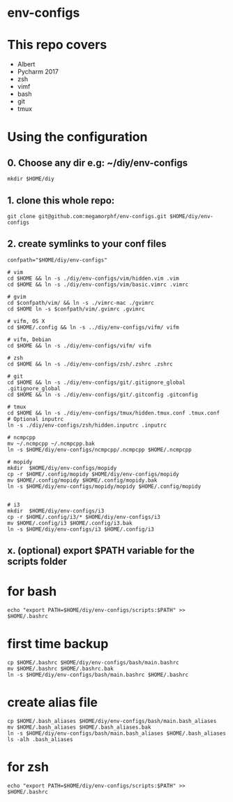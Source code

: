 # env-configs

# This repo covers

- Albert
- Pycharm 2017
- zsh
- vimf
- bash
- git
- tmux

# Using the configuration

## 0. Choose any dir e.g: ~/diy/env-configs

```
mkdir $HOME/diy
```

## 1. clone this whole repo:

```
git clone git@github.com:megamorphf/env-configs.git $HOME/diy/env-configs
```

## 2. create symlinks to your conf files

```
confpath="$HOME/diy/env-configs"

# vim
cd $HOME && ln -s ./diy/env-configs/vim/hidden.vim .vim
cd $HOME && ln -s ./diy/env-configs/vim/basic.vimrc .vimrc

# gvim
cd $confpath/vim/ && ln -s ./vimrc-mac ./gvimrc
cd $HOME ln -s $confpath/vim/.gvimrc .gvimrc

# vifm, OS X
cd $HOME/.config && ln -s ../diy/env-configs/vifm/ vifm

# vifm, Debian
cd $HOME && ln -s ./diy/env-configs/vifm/ vifm

# zsh
cd $HOME && ln -s ./diy/env-configs/zsh/.zshrc .zshrc

# git
cd $HOME && ln -s ./diy/env-configs/git/.gitignore_global .gitignore_global
cd $HOME && ln -s ./diy/env-configs/git/.gitconfig .gitconfig

# tmux
cd $HOME && ln -s ./diy/env-configs/tmux/hidden.tmux.conf .tmux.conf
# Optional inputrc
ln -s ./diy/env-configs/zsh/hidden.inputrc .inputrc

# ncmpcpp
mv ~/.ncmpcpp ~/.ncmpcpp.bak
ln -s $HOME/diy/env-configs/ncmpcpp/.ncmpcpp $HOME/.ncmpcpp

# mopidy
mkdir  $HOME/diy/env-configs/mopidy
cp -r $HOME/.config/mopidy $HOME/diy/env-configs/mopidy
mv $HOME/.config/mopidy $HOME/.config/mopidy.bak
ln -s $HOME/diy/env-configs/mopidy/mopidy $HOME/.config/mopidy


# i3
mkdir  $HOME/diy/env-configs/i3
cp -r $HOME/.config/i3/* $HOME/diy/env-configs/i3
mv $HOME/.config/i3 $HOME/.config/i3.bak
ln -s $HOME/diy/env-configs/i3 $HOME/.config/i3

```


## x. (optional) export $PATH variable for the scripts folder

# for bash

    echo "export PATH=$HOME/diy/env-configs/scripts:$PATH" >> $HOME/.bashrc


# first time backup

    cp $HOME/.bashrc $HOME/diy/env-configs/bash/main.bashrc
    mv $HOME/.bashrc $HOME/.bashrc.bak
    ln -s $HOME/diy/env-configs/bash/main.bashrc $HOME/.bashrc


# create alias file

    cp $HOME/.bash_aliases $HOME/diy/env-configs/bash/main.bash_aliases
    mv $HOME/.bash_aliases $HOME/.bash_aliases.bak
    ln -s $HOME/diy/env-configs/bash/main.bash_aliases $HOME/.bash_aliases
    ls -alh .bash_aliases


# for zsh
    echo "export PATH=$HOME/diy/env-configs/scripts:$PATH" >> $HOME/.bashrc




